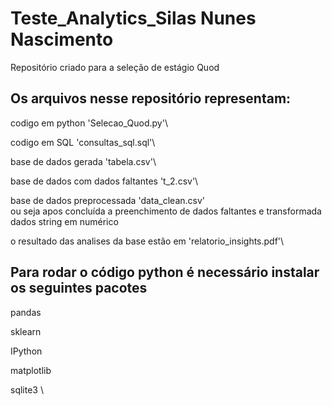 # Teste_Analytics_Silas Nunes Nascimento
Repositório criado para a seleção de estágio Quod

## Os arquivos nesse repositório representam:
  codigo em python 'Selecao_Quod.py'\
  
  codigo em SQL 'consultas_sql.sql'\
  
  base de dados gerada 'tabela.csv'\
  
  base de dados com dados faltantes 't_2.csv'\

  base de dados preprocessada 'data_clean.csv' \
ou seja apos concluída a preenchimento de dados faltantes e transformada dados string em numérico

  o resultado das analises da base estão em 'relatorio_insights.pdf'\

## Para rodar o código python é necessário instalar os seguintes pacotes
pandas 

sklearn 

IPython 

matplotlib 

sqlite3 \\

